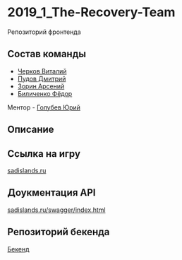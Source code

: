 # 2019_1_The-Recovery-Team

Репозиторий фронтенда

## Состав команды

- [Черков Виталий](https://github.com/VitalyCherkov)
- [Пудов Дмитрий](https://github.com/DPudov)
- [Зорин Арсений](https://github.com/ZorinArsenij)
- [Биличенко Фёдор](https://github.com/FedorBilichenko)

Ментор - [Голубев Юрий](https://github.com/Ansile)

## Описание

## Ссылка на игру

[sadislands.ru](https://sadislands.ru/)

## Доукментация API

[sadislands.ru/swagger/index.html](https://sadislands.ru/swagger/index.html)

## Репозиторий бекенда
 
[Бекенд](https://github.com/go-park-mail-ru/2019_1_The-Recovery-Team)

